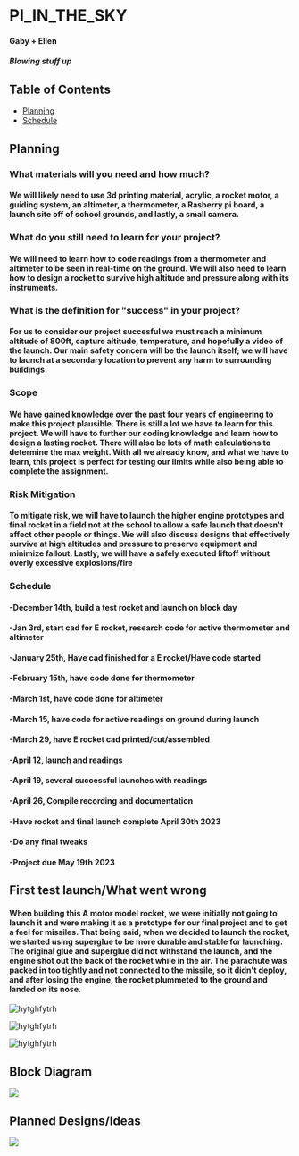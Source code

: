# PI_IN_THE_SKY

#### Gaby + Ellen 
#### *Blowing stuff up*



## Table of Contents
* [Planning](#Planning)
* [Schedule](#Schedule)







## Planning


### What materials will you need and how much?  

#### We will likely need to use 3d printing material, acrylic, a rocket motor, a guiding system, an altimeter, a thermometer, a Rasberry pi board, a launch site off of school grounds, and lastly, a small camera.   

### What do you still need to learn for your project?

#### We will need to learn how to code readings from a thermometer and altimeter to be seen in real-time on the ground. We will also need to learn how to design a rocket to survive high altitude and pressure along with its instruments.

### What is the definition for "success" in your project? 

#### For us to consider our project succesful we must reach a minimum altitude of 800ft, capture altitude, temperature, and hopefully a video of the launch. Our main safety concern will be the launch itself; we will have to launch at a secondary location to prevent any harm to surrounding buildings.

### Scope

#### We have gained knowledge over the past four years of engineering to make this project plausible. There is still a lot we have to learn for this project. We will have to further our coding knowledge and learn how to design a lasting rocket. There will also be lots of math calculations to determine the max weight. With all we already know, and what we have to learn, this project is perfect for testing our limits while also being able to complete the assignment.

### Risk Mitigation

#### To mitigate risk, we will have to launch the higher engine prototypes and final rocket in a field not at the school to allow a safe launch that doesn't affect other people or things. We will also discuss designs that effectively survive at high altitudes and pressure to preserve equipment and minimize fallout. Lastly, we will have a safely executed liftoff without overly excessive explosions/fire

### Schedule

#### -December 14th, build a test rocket and launch on block day
#### -Jan 3rd, start cad for E rocket, research code for active thermometer and altimeter
#### -January 25th, Have cad finished for a E rocket/Have code started 
#### -February 15th, have code done for thermometer
#### -March 1st, have code done for altimeter
#### -March 15, have code for active readings on ground during launch
#### -March 29, have E rocket cad printed/cut/assembled 
#### -April 12, launch and readings
#### -April 19, several successful launches with readings
#### -April 26, Compile recording and documentation
#### -Have rocket and final launch complete April 30th 2023
#### -Do any final tweaks
#### -Project due May 19th 2023

## First test launch/What went wrong

#### When building this A motor model rocket, we were initially not going to launch it and were making it as a prototype for our final project and to get a feel for missiles. That being said, when we decided to launch the rocket, we started using superglue to be more durable and stable for launching. The original glue and superglue did not withstand the launch, and the engine shot out the back of the rocket while in the air. The parachute was packed in too tightly and not connected to the missile, so it didn't deploy, and after losing the engine, the rocket plummeted to the ground and landed on its nose. 

![hytghfytrh](urmom/RocketLaunch1.gif)

![hytghfytrh](urmom/IMG-4788.jpg)

![hytghfytrh](urmom/IMG-4786.jpg)


## Block Diagram

![](urmom/block.jpg)


## Planned Designs/Ideas

![](urmom/rock.jpg)
